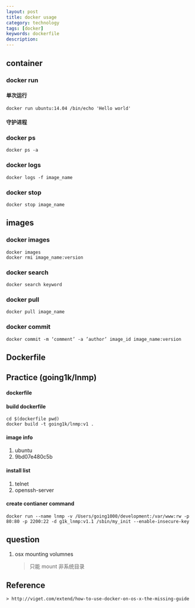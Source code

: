 ```yaml
---
layout: post                                   
title: docker usage        	   
category: technology                                
tags: [docker]
keywords: dockerfile
description:
---
```


## container

### docker run 

#### 单次运行

    docker run ubuntu:14.04 /bin/echo 'Hello world'

#### 守护进程

    
    
### docker ps

    docker ps -a

### docker logs

    docker logs -f image_name
    

### docker stop

    docker stop image_name



## images

### docker images

    docker images
    docker rmi image_name:version

### docker search

    docker search keyword

### docker pull 

    docker pull image_name

### docker commit

    docker commit -m ‘comment’ -a ’author’ image_id image_name:version 

## Dockerfile


## Practice (going1k/lnmp)

#### dockerfile

#### build dockerfile
    
    cd $(dockerfile pwd)
    docker build -t going1k/lnmp:v1 . 

#### image info

1. ubuntu
2. 9bd07e480c5b

#### install list

1. telnet
2. openssh-server


#### create contianer command 

    docker run --name lnmp -v /Users/going1000/development:/var/www:rw -p 80:80 -p 2200:22 -d g1k_lnmp:v1.1 /sbin/my_init --enable-insecure-key

## question 

1. osx mounting volumnes 

    > 只能 mount 非系统目录



## Reference

    > http://viget.com/extend/how-to-use-docker-on-os-x-the-missing-guide